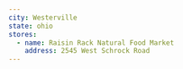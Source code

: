 ```yaml
---
city: Westerville
state: ohio
stores:
  - name: Raisin Rack Natural Food Market
    address: 2545 West Schrock Road
---
```

